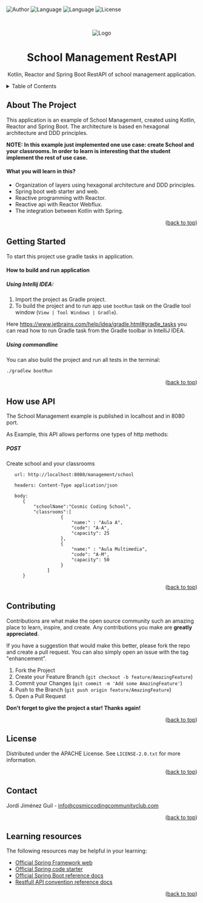 <a name="readme-top"></a>

![Author](https://img.shields.io/badge/Author-Jordi%20Jiménez%20Guil-green) ![Language](https://img.shields.io/badge/Language-kotlin-blue) ![Language](https://img.shields.io/badge/Framework-SpringBoot-blue) ![License](https://img.shields.io/badge/License-Apache%202%2E0-yellow)


<br />
<div align="center">

![Logo](etc/images/spring_boot_logo.png)

<h1 align="center">School Management RestAPI</h1>
  <p align="center">
    Kotlin, Reactor and Spring Boot RestAPI of school management application.
    <br/>
  </p>
</div>



<!-- TABLE OF CONTENTS -->
<details>
  <summary>Table of Contents</summary>
  <ol>
    <li><a href="#about-the-project">About The Project</a></li>
    <li><a href="#getting-started">Getting Started</a></li>
    <li><a href="#contributing">Contributing</a></li>
    <li><a href="#license">License</a></li>
    <li><a href="#contact">Contact</a></li>
    <li><a href="#learning-resources">Learning Resources</a></li>
  </ol>
</details>

## About The Project

This application is an example of School Management, created using Kotlin, Reactor and Spring Boot.
The architecture is based en hexagonal architecture and DDD principles.

<b>NOTE: In this example just implemented one use case: create School and your classrooms.
In order to learn is interesting that the student implement the rest of use case.</b>

#### What you will learn in this?

* Organization of layers using hexagonal architecture and DDD principles.
* Spring boot web starter and web.
* Reactive programming with Reactor.
* Reactive api with Reactor Webflux.
* The integration between Kotlin with Spring.

<p align="right">(<a href="#readme-top">back to top</a>)</p>

## Getting Started

To start this project use gradle tasks in application.

#### How to build and run application

##### Using Intellij IDEA:

1. Import the project as Gradle project.
2. To build the project and to run app use `bootRun` task on the Gradle tool window
   (`View | Tool Windows | Gradle`).

Here https://www.jetbrains.com/help/idea/gradle.html#gradle_tasks you can read
how to run Gradle task from the Gradle toolbar in IntelliJ IDEA.

##### Using commandline

You can also build the project and run all tests in the terminal:

```
./gradlew bootRun
```

<p align="right">(<a href="#readme-top">back to top</a>)</p>

## How use API

The School Management example is published in localhost and in 8080 port.

As Example, this API allows performs one types of http methods:

##### POST

Create school and your classrooms

```
   url: http://localhost:8080/management/school
   
   headers: Content-Type application/json
      
   body:
      {
          "schoolName":"Cosmic Coding School",
          "classrooms":[
                    {
                        "name:" : "Aula A",
                        "code": "A-A",
                        "capacity": 25
                    },
                    {
                        "name:" : "Aula Multimedia",
                        "code": "A-M",
                        "capacity": 50
                    }
               ]
      }
```

<p align="right">(<a href="#readme-top">back to top</a>)</p>

## Contributing

Contributions are what make the open source community such an amazing place to learn, inspire, and create. Any
contributions you make are **greatly appreciated**.

If you have a suggestion that would make this better, please fork the repo and create a pull request. You can also
simply open an issue with the tag "enhancement".

1. Fork the Project
2. Create your Feature Branch (`git checkout -b feature/AmazingFeature`)
3. Commit your Changes (`git commit -m 'Add some AmazingFeature'`)
4. Push to the Branch (`git push origin feature/AmazingFeature`)
5. Open a Pull Request

**Don't forget to give the project a star! Thanks again!**

<p align="right">(<a href="#readme-top">back to top</a>)</p>

## License

Distributed under the APACHE License. See `LICENSE-2.0.txt` for more information.
<p align="right">(<a href="#readme-top">back to top</a>)</p>

## Contact

Jordi Jiménez Guil - info@cosmiccodingcommunityclub.com
<p align="right">(<a href="#readme-top">back to top</a>)</p>

## Learning resources

The following resources may be helpful in your learning:

* [Official Spring Framework web](https://spring.io/)
* [Official Spring code starter](https://start.spring.io/)
* [Official Spring Boot reference docs](https://docs.spring.io/spring-boot/docs/current/reference/htmlsingle/)
* [Restfull API convention reference docs](https://restfulapi.net/)

<p align="right">(<a href="#readme-top">back to top</a>)</p>
